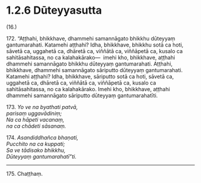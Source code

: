 # 1.2.6 Dūteyyasutta

(16.)

172\. “Aṭṭhahi, bhikkhave, dhammehi samannāgato bhikkhu dūteyyaṃ gantumarahati. Katamehi aṭṭhahi? Idha, bhikkhave, bhikkhu sotā ca hoti, sāvetā ca, uggahetā ca, dhāretā ca, viññātā ca, viññāpetā ca, kusalo ca sahitāsahitassa, no ca kalahakārako—  imehi kho, bhikkhave, aṭṭhahi dhammehi samannāgato bhikkhu dūteyyaṃ gantumarahati. Aṭṭhahi, bhikkhave, dhammehi samannāgato sāriputto dūteyyaṃ gantumarahati. Katamehi aṭṭhahi? Idha, bhikkhave, sāriputto sotā ca hoti, sāvetā ca, uggahetā ca, dhāretā ca, viññātā ca, viññāpetā ca, kusalo ca sahitāsahitassa, no ca kalahakārako. Imehi kho, bhikkhave, aṭṭhahi dhammehi samannāgato sāriputto dūteyyaṃ gantumarahatīti.

173\. _Yo ve na byathati patvā,_  
_parisaṃ uggavādiniṃ;_  
_Na ca hāpeti vacanaṃ,_  
_na ca chādeti sāsanaṃ._  

174\. _Asandiddhañca bhaṇati,_  
_Pucchito na ca kuppati;_  
_Sa ve tādisako bhikkhu,_  
_Dūteyyaṃ gantumarahatī”ti._  

---

175\. Chaṭṭhaṃ.
